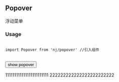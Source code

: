 ## Popover

浮动菜单

### Usage
<pre><code class="language-javascript">
import Popover from 'nj/popover' //引入组件
</code>
</pre>


<style>
    .pop-menu a{display:block;padding:8px 25px;color:#333;border-bottom:1px solid #ddd;}
</style>
<button id="demo-popover-button">show popover</button>

111111111111111111111111
222222222222222222222222
<div id="demo-popover-wrap"></div>
